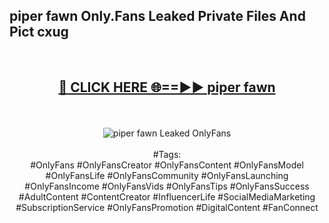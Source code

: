 <h2>piper fawn Only.Fans Leaked Private Files And Pict cxug</h2>
<br>
<div align="center">
<h2><a href="https://mediafiles.top/piper_fawn" rel="nofollow">🔴 CLICK HERE 🌐==►► piper fawn</a></h2>
<br>
<br>
<a href="https://mediafiles.top/piper_fawn" rel="nofollow" data-target="animated-image.originalLink"><img src="https://i.ibb.co.com/WyWwxjT/player-gif2.gif" alt="piper fawn Leaked OnlyFans" style="max-width: 100%; display: inline-block;" data-target="animated-image.originalImage"></a>
<br><br>
#Tags:
<br>
#OnlyFans #OnlyFansCreator #OnlyFansContent #OnlyFansModel #OnlyFansLife #OnlyFansCommunity #OnlyFansLaunching #OnlyFansIncome #OnlyFansVids #OnlyFansTips #OnlyFansSuccess #AdultContent #ContentCreator #InfluencerLife #SocialMediaMarketing #SubscriptionService #OnlyFansPromotion #DigitalContent #FanConnect
</div>
<br>